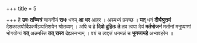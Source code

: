 +++
title = 5

+++
हे **उषः** **तच्चित्रं** चायनीयं **राधः** धनम् **आ** **भर** आहर । अस्मभ्यं प्रयच्छ । **यत्** धनं **दीर्घश्रुत्तमं** देशकालयोर्विप्रकर्षेऽप्यतिशयेन श्रोतव्यम् । अपि च हे **दिवो** **दुहितः** **ते** तव त्वया देयं **मर्तभोजनं** मर्तानां मनुष्याणां भोगयोग्यं **यत्** अन्नमस्ति **तत्** **रास्व** देह्यस्मभ्यम् । वयं च त्वद्दत्तं धनमन्नं च **भुनजामहे** अभ्यवहरेम ॥